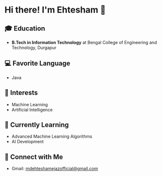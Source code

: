 # Hi there! I'm Ehtesham 👋

## 🎓 Education
- **B.Tech in Information Technology** at Bengal College of Engineering and Technology, Durgapur

## 💻 Favorite Language
- Java

## 🤖 Interests
- Machine Learning
- Artificial Intelligence

## 🌱 Currently Learning
- Advanced Machine Learning Algorithms
- AI Development

## 🔗 Connect with Me
- Gmail: mdehteshamejazofficial@gmail.com
